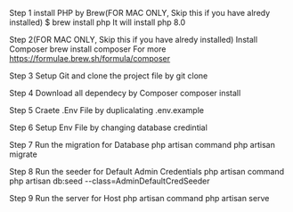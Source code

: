 <!-- Book management system  developed by Akash Patel
Mo. Number - 7828676830
-->

Step 1 install PHP by Brew(FOR MAC ONLY, Skip this if you have alredy installed) $ brew install php It will install php 8.0

Step 2(FOR MAC ONLY, Skip this if you have alredy installed) Install Composer
brew install composer
For more https://formulae.brew.sh/formula/composer

Step 3
Setup Git and clone the project file by
git clone 

Step 4
Download all dependecy by Composer
composer install

Step 5
Craete .Env File by duplicalating .env.example

Step 6
Setup Env File by changing database credintial

Step 7
Run the migration for Database php artisan command
php artisan migrate

Step 8
Run the seeder for Default Admin Credentials php artisan command
php artisan db:seed --class=AdminDefaultCredSeeder

Step 9
Run the server for Host php artisan command
php artisan serve